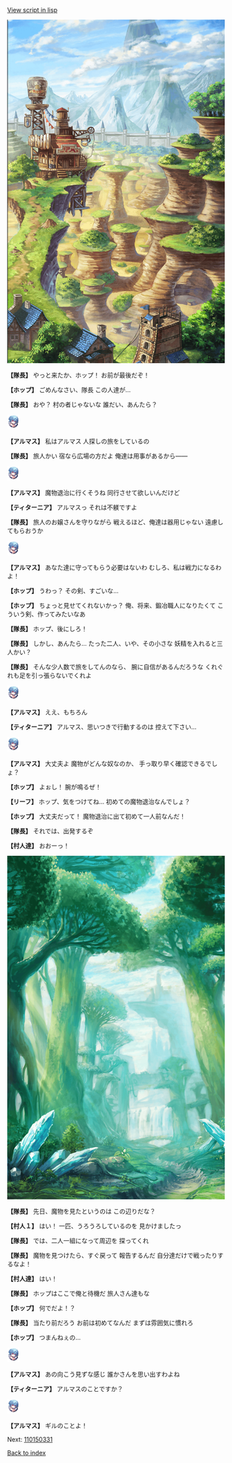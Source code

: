 [View script in lisp](../scripts/110150320.txt)

![005_Wilderness.png](../images/backgrounds/005_Wilderness.png)

**【隊長】**
やっと来たか、ホップ！
お前が最後だぞ！

**【ホップ】**
ごめんなさい、隊長
この人達が…

**【隊長】**
おや？
村の者じゃないな
誰だい、あんたら？

<img src="../images/units/3103811.png" alt="3103811.png" height="34"/>

**【アルマス】**
私はアルマス
人探しの旅をしているの

**【隊長】**
旅人かい
宿なら広場の方だよ
俺達は用事があるから――

<img src="../images/units/3103811.png" alt="3103811.png" height="34"/>

**【アルマス】**
魔物退治に行くそうね
同行させて欲しいんだけど

**【ティターニア】**
アルマスっ
それは不躾ですよ

**【隊長】**
旅人のお嬢さんを守りながら
戦えるほど、俺達は器用じゃない
遠慮してもらおうか

<img src="../images/units/3103811.png" alt="3103811.png" height="34"/>

**【アルマス】**
あなた達に守ってもらう必要はないわ
むしろ、私は戦力になるわよ！

**【ホップ】**
うわっ？
その剣、すごいな…

**【ホップ】**
ちょっと見せてくれないかっ？
俺、将来、鍛冶職人になりたくて
こういう剣、作ってみたいなあ

**【隊長】**
ホップ、後にしろ！

**【隊長】**
しかし、あんたら…
たった二人、いや、その小さな
妖精を入れると三人かい？

**【隊長】**
そんな少人数で旅をしてんのなら、
腕に自信があるんだろうな
くれぐれも足を引っ張らないでくれよ

<img src="../images/units/3103811.png" alt="3103811.png" height="34"/>

**【アルマス】**
ええ、もちろん

**【ティターニア】**
アルマス、思いつきで行動するのは
控えて下さい…

<img src="../images/units/3103811.png" alt="3103811.png" height="34"/>

**【アルマス】**
大丈夫よ
魔物がどんな奴なのか、
手っ取り早く確認できるでしょ？

**【ホップ】**
よぉし！
腕が鳴るぜ！

**【リーフ】**
ホップ、気をつけてね…
初めての魔物退治なんでしょ？

**【ホップ】**
大丈夫だって！
魔物退治に出て初めて一人前なんだ！

**【隊長】**
それでは、出発するぞ

**【村人達】**
おおーっ！

![forest.png](../images/backgrounds/forest.png)

**【隊長】**
先日、魔物を見たというのは
この辺りだな？

**【村人１】**
はい！
一匹、うろうろしているのを
見かけましたっ

**【隊長】**
では、二人一組になって周辺を
探ってくれ

**【隊長】**
魔物を見つけたら、すぐ戻って
報告するんだ
自分達だけで戦ったりするなよ！

**【村人達】**
はい！

**【隊長】**
ホップはここで俺と待機だ
旅人さん達もな

**【ホップ】**
何でだよ！？

**【隊長】**
当たり前だろう
お前は初めてなんだ
まずは雰囲気に慣れろ

**【ホップ】**
つまんねぇの…

<img src="../images/units/3103811.png" alt="3103811.png" height="34"/>

**【アルマス】**
あの向こう見ずな感じ
誰かさんを思い出すわよね

**【ティターニア】**
アルマスのことですか？

<img src="../images/units/3103811.png" alt="3103811.png" height="34"/>

**【アルマス】**
ギルのことよ！

Next: [110150331](110150331.md)

[Back to index](index.md)
